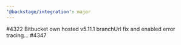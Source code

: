 ```yaml
---
'@backstage/integration': major
---
```


#4322 Bitbucket own hosted v5.11.1 branchUrl fix and enabled error tracing… #4347
